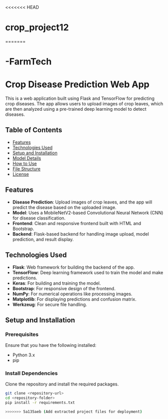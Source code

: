 <<<<<<< HEAD
# crop_project12
=======
# -FarmTech
# Crop Disease Prediction Web App

This is a web application built using Flask and TensorFlow for predicting crop diseases. The app allows users to upload images of crop leaves, which are then analyzed using a pre-trained deep learning model to detect diseases.

## Table of Contents

- [Features](#features)
- [Technologies Used](#technologies-used)
- [Setup and Installation](#setup-and-installation)
- [Model Details](#model-details)
- [How to Use](#how-to-use)
- [File Structure](#file-structure)
- [License](#license)

## Features

- **Disease Prediction**: Upload images of crop leaves, and the app will predict the disease based on the uploaded image.
- **Model**: Uses a MobileNetV2-based Convolutional Neural Network (CNN) for disease classification.
- **Frontend**: Clean and responsive frontend built with HTML and Bootstrap.
- **Backend**: Flask-based backend for handling image upload, model prediction, and result display.

## Technologies Used

- **Flask**: Web framework for building the backend of the app.
- **TensorFlow**: Deep learning framework used to train the model and make predictions.
- **Keras**: For building and training the model.
- **Bootstrap**: For responsive design of the frontend.
- **NumPy**: For numerical operations like processing images.
- **Matplotlib**: For displaying predictions and confusion matrix.
- **Werkzeug**: For secure file handling.

## Setup and Installation

### Prerequisites

Ensure that you have the following installed:

- Python 3.x
- pip

### Install Dependencies

Clone the repository and install the required packages.

```bash
git clone <repository-url>
cd <repository-folder>
pip install -r requirements.txt

>>>>>>> 5a135aeb (Add extracted project files for deployment)
